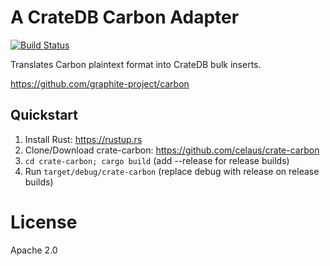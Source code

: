 # A CrateDB Carbon Adapter

[![Build Status](https://travis-ci.org/celaus/crate-carbon.svg?branch=master)](https://travis-ci.org/celaus/crate-carbom)

Translates Carbon plaintext format into CrateDB bulk inserts.

https://github.com/graphite-project/carbon

## Quickstart

1. Install Rust: https://rustup.rs
2. Clone/Download crate-carbon: https://github.com/celaus/crate-carbon
3. `cd crate-carbon; cargo build` (add --release for release builds)
4. Run `target/debug/crate-carbon` (replace debug with release on release builds)

# License

Apache 2.0
